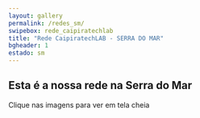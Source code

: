 ```yaml
---
layout: gallery
permalink: /redes_sm/
swipebox: rede_caipiratechlab
title: "Rede CaipiratechLAB - SERRA DO MAR"
bgheader: 1
estado: sm
---
```


## Esta é a nossa rede na Serra do Mar

Clique nas imagens para ver em tela cheia


